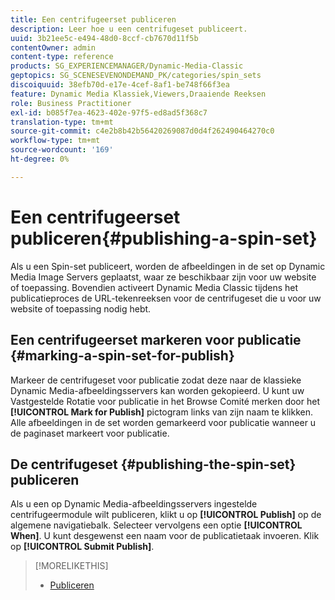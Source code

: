 ```yaml
---
title: Een centrifugeerset publiceren
description: Leer hoe u een centrifugeset publiceert.
uuid: 3b21ee5c-e494-48d0-8ccf-cb7670d11f5b
contentOwner: admin
content-type: reference
products: SG_EXPERIENCEMANAGER/Dynamic-Media-Classic
geptopics: SG_SCENESEVENONDEMAND_PK/categories/spin_sets
discoiquuid: 38efb70d-e17e-4cef-8af1-be748f66f3ea
feature: Dynamic Media Klassiek,Viewers,Draaiende Reeksen
role: Business Practitioner
exl-id: b085f7ea-4623-402e-97f5-ed8ad5f368c7
translation-type: tm+mt
source-git-commit: c4e2b8b42b56420269087d0d4f262490464270c0
workflow-type: tm+mt
source-wordcount: '169'
ht-degree: 0%

---
```


# Een centrifugeerset publiceren{#publishing-a-spin-set}

Als u een Spin-set publiceert, worden de afbeeldingen in de set op Dynamic Media Image Servers geplaatst, waar ze beschikbaar zijn voor uw website of toepassing. Bovendien activeert Dynamic Media Classic tijdens het publicatieproces de URL-tekenreeksen voor de centrifugeset die u voor uw website of toepassing nodig hebt.

## Een centrifugeerset markeren voor publicatie {#marking-a-spin-set-for-publish}

Markeer de centrifugeset voor publicatie zodat deze naar de klassieke Dynamic Media-afbeeldingsservers kan worden gekopieerd. U kunt uw Vastgestelde Rotatie voor publicatie in het Browse Comité merken door het **[!UICONTROL Mark for Publish]** pictogram links van zijn naam te klikken. Alle afbeeldingen in de set worden gemarkeerd voor publicatie wanneer u de paginaset markeert voor publicatie.

## De centrifugeset {#publishing-the-spin-set} publiceren

Als u een op Dynamic Media-afbeeldingsservers ingestelde centrifugeermodule wilt publiceren, klikt u op **[!UICONTROL Publish]** op de algemene navigatiebalk. Selecteer vervolgens een optie **[!UICONTROL When]**. U kunt desgewenst een naam voor de publicatietaak invoeren. Klik op **[!UICONTROL Submit Publish]**.

>[!MORELIKETHIS]
>
>* [Publiceren](publishing-files.md#publishing_files)

